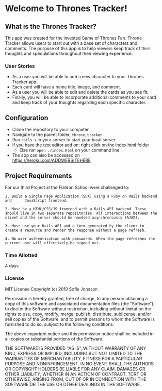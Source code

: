 # Welcome to Thrones Tracker!

## What is the Thrones Tracker?
 This app was created for the invested Game of Thrones Fan. Throne Tracker allows users to start out with a base set of characters and comments. The purpose of this app is to help viewers keep track of their thoughts and speculations throughout their viewing experience.

### User Stories
 - As a user you will be able to add a new character to your Thrones Tracker app.
- Each card will have a name title, image, and comment.
- As a user you will be able to edit and delete the cards as you see fit.
-  Finally, you will be able to incorporate additional comments to your card and keep track of your thoughts regarding each specific character.

## Configuration
* Clone the repository to your computer
* Navigate to the parent folder, `throne_tracker`
* Run `rails s` in your server to start your local server
* If you have the text editor add on: right click on the index.html folder
	* Else run `open ./index.html` on your command line
* The app can also be accessed on https://heroku.com/ADDWEBSITEHERE

## Project Requirements
For our third Project at the Flatiron School were challenged to:

	1. Build a Single Page Application (SPA) using a Ruby on Rails backend and 		JavaScript frontend.

	2. Must be a HTML/CSS/JS frontend with a Rails API backend. These should live in two separate repositories. All interactions between the client and the server should be handled asynchronously (AJAX).

	3. Must use your Rails API and a form generated by the client to create a resource and render the response without a page refresh.

	4. No user authentication with passwords. When the page refreshes the current user will effectively be signed out.

### Time Allotted
4 days

### License
MIT License Copyright (c) 2019 Sofia Jonsson

Permission is hereby granted, free of charge, to any person obtaining a copy of this software and associated documentation files (the "Software"), to deal in the Software without restriction, including without limitation the rights to use, copy, modify, merge, publish, distribute, sublicense, and/or sell copies of the Software, and to permit persons to whom the Software is furnished to do so, subject to the following conditions:

The above copyright notice and this permission notice shall be included in all copies or substantial portions of the Software.

THE SOFTWARE IS PROVIDED "AS IS", WITHOUT WARRANTY OF ANY KIND, EXPRESS OR IMPLIED, INCLUDING BUT NOT LIMITED TO THE WARRANTIES OF MERCHANTABILITY, FITNESS FOR A PARTICULAR PURPOSE AND NONINFRINGEMENT. IN NO EVENT SHALL THE AUTHORS OR COPYRIGHT HOLDERS BE LIABLE FOR ANY CLAIM, DAMAGES OR OTHER LIABILITY, WHETHER IN AN ACTION OF CONTRACT, TORT OR OTHERWISE, ARISING FROM, OUT OF OR IN CONNECTION WITH THE SOFTWARE OR THE USE OR OTHER DEALINGS IN THE SOFTWARE.
